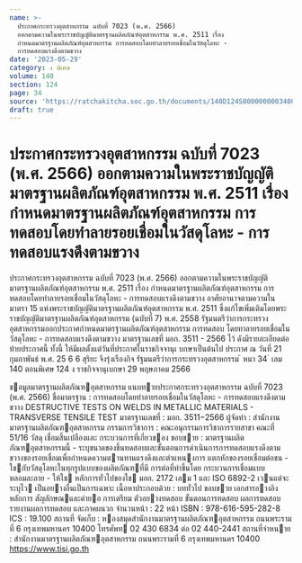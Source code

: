 ```yaml
---
name: >-
  ประกาศกระทรวงอุตสาหกรรม ฉบับที่ 7023 (พ.ศ. 2566)
  ออกตามความในพระราชบัญญัติมาตรฐานผลิตภัณฑ์อุตสาหกรรม พ.ศ. 2511 เรื่อง
  กำหนดมาตรฐานผลิตภัณฑ์อุตสาหกรรม การทดสอบโดยทำลายรอยเชื่อมในวัสดุโลหะ -
  การทดสอบแรงดึงตามขวาง
date: '2023-05-29'
category: ง พิเศษ
volume: 140
section: 124
page: 34
source: 'https://ratchakitcha.soc.go.th/documents/140D124S0000000003400.pdf'
draft: true
---
```


# ประกาศกระทรวงอุตสาหกรรม ฉบับที่ 7023 (พ.ศ. 2566) ออกตามความในพระราชบัญญัติมาตรฐานผลิตภัณฑ์อุตสาหกรรม พ.ศ. 2511 เรื่อง กำหนดมาตรฐานผลิตภัณฑ์อุตสาหกรรม การทดสอบโดยทำลายรอยเชื่อมในวัสดุโลหะ - การทดสอบแรงดึงตามขวาง

ประกาศกระทรวงอุตสาหกรรม ฉบับที่ 7023 (พ.ศ. 2566) ออกตามความในพระราชบัญญัติมาตรฐานผลิตภัณฑ์อุตสาหกรรม พ.ศ. 2511 เรื่อง กำหนดมาตรฐานผลิตภัณฑ์อุตสาหกรรม การทดสอบโดยทำลายรอยเชื่อมในวัสดุโลหะ - การทดสอบแรงดึงตามขวาง อาศัยอานาจตามความในมาตรา 15 แห่งพระราชบัญญัติมาตรฐานผลิตภัณฑ์อุตสาหกรรม พ.ศ. 2511 ซึ่งแก้ไขเพิ่มเติมโดยพระราชบัญญัติมาตรฐานผลิตภัณฑ์อุตสาหกรรม (ฉบับที่ 7) พ.ศ. 2558 รัฐมนตรีว่าการกระทรวงอุตสาหกรรมออกประกาศกำหนดมาตรฐานผลิตภัณฑ์อุตสาหกรรม การทดสอบ โดยทาลายรอยเชื่อมในวัสดุโลหะ - การทดสอบแรงดึงตามขวาง มาตรฐานเลขที่ มอก. 3511 - 2566 ไว้ ดังมีรายละเอียดต่อท้ายประกาศนี้ ทั้งนี้ ให้มีผลตั้งแต่วันที่ประกาศในราชกิจจานุเ บกษาเป็นต้นไป ประกาศ ณ วันที่ 21 กุมภาพันธ์ พ.ศ. 25 6 6 สุริยะ จึงรุ่งเรืองกิจ รัฐมนตรีว่าการกระทรวงอุตสาหกรรม ้ หนา 34 ่ เลม 140 ตอนพิเศษ 124 ง ราชกิจจานุเบกษา 29 พฤษภาคม 2566

ขอมูลมาตรฐานผลิตภัณฑอุตสาหกรรม แนบทายประกาศกระทรวงอุตสาหกรรม ฉบับที่ 7023 (พ.ศ. 2566) ชื่อมาตรฐาน : การทดสอบโดยทําลายรอยเชื่อมในวัสดุโลหะ - การทดสอบแรงดึงตามขวาง DESTRUCTIVE TESTS ON WELDS IN METALLIC MATERIALS - TRANSVERSE TENSILE TEST มาตรฐานเลขที่ : มอก. 3511−2566 ผู้จัดทํา : สํานักงานมาตรฐานผลิตภัณฑอุตสาหกรรม กรรมการวิชาการ : คณะอนุกรรมการวิชาการรายสาขา คณะที่ 51/16 วัสดุ เชื่อมสิ้นเปลืองและ กระบวนการที่เกี่ยวของ ขอบขาย : มาตรฐานผลิตภัณฑอุตสาหกรรมนี้ - ระบุขนาดของชิ้นทดสอบและขั้นตอนการดําเนินการการทดสอบแรงดึงตาม ขวางของรอยเชื่อมเพื่อกําหนดความตานทานแรงดึงและตําแหนงการ แตกหักของรอยเชื่อมต่อชน - ใชกับวัสดุโลหะในทุกรูปแบบของผลิตภัณฑที่มี การต่อที่ทําขึ้นโดย กระบวนการเชื่อมแบบหลอมละลาย - ให้ใช หลักการทั่วไปของใช มอก. 2172 เลม 1 และ ISO 6892-2 เวนแต่จะระบุไว เป็นอยางอื่นเป็นการเฉพาะ เนื้อหาประกอบด้วย : บททั่วไป ขอบขาย เอกสารอางอิง หลักการ สัญลักษณและคํายอ การเตรียม ตัวอยางทดสอบ ขั้นตอนการทดสอบ ผลการทดสอบ รายงานผลการทดสอบ และภาคผนวก จํานวนหน้า : 22 หน้า ISBN : 978-616-595-282-8 ICS : 19.100 สถานที่ จัดเก็บ : หองสมุดสํานักงานมาตรฐานผลิตภัณฑอุตสาหกรรม ถนนพระรามที่ 6 กรุงเทพมหานคร 10400 โทรศัพท 02 430 6834 ต่อ 02 440-2441 สถานที่จําหนาย : สํานักงานมาตรฐานผลิตภัณฑอุตสาหกรรม ถนนพระรามที่ 6 กรุงเทพมหานคร 10400 https://www.tisi.go.th
